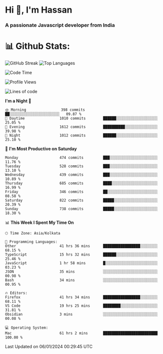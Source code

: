 # Hi 👋, I'm Hassan
### A passionate Javascript developer from India


# 📊 Github Stats:
![GitHub Streak](https://github-readme-streak-stats.herokuapp.com/?user=codeblooded47&theme=dracula&hide_border=false)
![Top Languages](https://github-readme-stats.vercel.app/api/top-langs/?username=codeblooded47&layout=compact&theme=dracula)



<!--START_SECTION:waka-->
![Code Time](http://img.shields.io/badge/Code%20Time-83%20hrs%2058%20mins-blue)

![Profile Views](http://img.shields.io/badge/Profile%20Views-114-blue)

![Lines of code](https://img.shields.io/badge/From%20Hello%20World%20I%27ve%20Written-23.3%20million%20lines%20of%20code-blue)

**I'm a Night 🦉** 

```text
🌞 Morning                398 commits         ██░░░░░░░░░░░░░░░░░░░░░░░   09.87 % 
🌆 Daytime                1010 commits        ██████░░░░░░░░░░░░░░░░░░░   25.05 % 
🌃 Evening                1612 commits        ██████████░░░░░░░░░░░░░░░   39.98 % 
🌙 Night                  1012 commits        ██████░░░░░░░░░░░░░░░░░░░   25.10 % 
```
📅 **I'm Most Productive on Saturday** 

```text
Monday                   474 commits         ███░░░░░░░░░░░░░░░░░░░░░░   11.76 % 
Tuesday                  528 commits         ███░░░░░░░░░░░░░░░░░░░░░░   13.10 % 
Wednesday                439 commits         ███░░░░░░░░░░░░░░░░░░░░░░   10.89 % 
Thursday                 685 commits         ████░░░░░░░░░░░░░░░░░░░░░   16.99 % 
Friday                   346 commits         ██░░░░░░░░░░░░░░░░░░░░░░░   08.58 % 
Saturday                 822 commits         █████░░░░░░░░░░░░░░░░░░░░   20.39 % 
Sunday                   738 commits         █████░░░░░░░░░░░░░░░░░░░░   18.30 % 
```


📊 **This Week I Spent My Time On** 

```text
🕑︎ Time Zone: Asia/Kolkata

💬 Programming Languages: 
Other                    41 hrs 36 mins      █████████████████░░░░░░░░   68.15 % 
TypeScript               15 hrs 32 mins      ██████░░░░░░░░░░░░░░░░░░░   25.46 % 
JavaScript               1 hr 58 mins        █░░░░░░░░░░░░░░░░░░░░░░░░   03.23 % 
JSON                     35 mins             ░░░░░░░░░░░░░░░░░░░░░░░░░   00.98 % 
Bash                     34 mins             ░░░░░░░░░░░░░░░░░░░░░░░░░   00.95 % 

🔥 Editors: 
Firefox                  41 hrs 34 mins      █████████████████░░░░░░░░   68.11 % 
VS Code                  19 hrs 25 mins      ████████░░░░░░░░░░░░░░░░░   31.81 % 
Obsidian                 3 mins              ░░░░░░░░░░░░░░░░░░░░░░░░░   00.08 % 

💻 Operating System: 
Mac                      61 hrs 2 mins       █████████████████████████   100.00 % 
```


 Last Updated on 06/01/2024 00:29:45 UTC
<!--END_SECTION:waka-->

